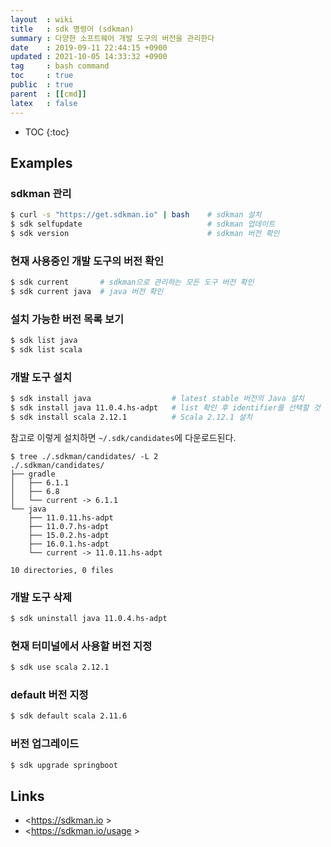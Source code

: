 ```yaml
---
layout  : wiki
title   : sdk 명령어 (sdkman)
summary : 다양한 소프트웨어 개발 도구의 버전을 관리한다
date    : 2019-09-11 22:44:15 +0900
updated : 2021-10-05 14:33:32 +0900
tag     : bash command
toc     : true
public  : true
parent  : [[cmd]]
latex   : false
---
```

* TOC
{:toc}

## Examples

### sdkman 관리

```sh
$ curl -s "https://get.sdkman.io" | bash    # sdkman 설치
$ sdk selfupdate                            # sdkman 업데이트
$ sdk version                               # sdkman 버전 확인
```

### 현재 사용중인 개발 도구의 버전 확인

```sh
$ sdk current       # sdkman으로 관리하는 모든 도구 버전 확인
$ sdk current java  # java 버전 확인
```

### 설치 가능한 버전 목록 보기

```sh
$ sdk list java
$ sdk list scala
```

### 개발 도구 설치

```sh
$ sdk install java                  # latest stable 버전의 Java 설치
$ sdk install java 11.0.4.hs-adpt   # list 확인 후 identifier를 선택할 것
$ sdk install scala 2.12.1          # Scala 2.12.1 설치
```

참고로 이렇게 설치하면 `~/.sdk/candidates`에 다운로드된다.

```
$ tree ./.sdkman/candidates/ -L 2
./.sdkman/candidates/
├── gradle
│   ├── 6.1.1
│   ├── 6.8
│   └── current -> 6.1.1
└── java
    ├── 11.0.11.hs-adpt
    ├── 11.0.7.hs-adpt
    ├── 15.0.2.hs-adpt
    ├── 16.0.1.hs-adpt
    └── current -> 11.0.11.hs-adpt

10 directories, 0 files
```

### 개발 도구 삭제

```sh
$ sdk uninstall java 11.0.4.hs-adpt
```

### 현재 터미널에서 사용할 버전 지정

```sh
$ sdk use scala 2.12.1
```

### default 버전 지정

```sh
$ sdk default scala 2.11.6
```

### 버전 업그레이드

```sh
$ sdk upgrade springboot
```

## Links

* <https://sdkman.io >
* <https://sdkman.io/usage >
